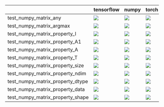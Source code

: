 |                                  | tensorflow                                                                                                                                                                             | numpy                                                                                                                                                                                  | torch                                                                                                                                                                                  | jax                                                                                                                                                                                    |
|:---------------------------------|:---------------------------------------------------------------------------------------------------------------------------------------------------------------------------------------|:---------------------------------------------------------------------------------------------------------------------------------------------------------------------------------------|:---------------------------------------------------------------------------------------------------------------------------------------------------------------------------------------|:---------------------------------------------------------------------------------------------------------------------------------------------------------------------------------------|
| test_numpy_matrix_any            | <a href="https://github.com/unifyai/ivy/actions/runs/3928315228/jobs/6715812431" rel="noopener noreferrer" target="_blank"><img src=https://img.shields.io/badge/-success-success></a> | <a href="https://github.com/unifyai/ivy/actions/runs/3869751652/jobs/6596099367" rel="noopener noreferrer" target="_blank"><img src=https://img.shields.io/badge/-success-success></a> | <a href="https://github.com/unifyai/ivy/actions/runs/3814866654/jobs/6489472920" rel="noopener noreferrer" target="_blank"><img src=https://img.shields.io/badge/-success-success></a> | <a href="https://github.com/unifyai/ivy/actions/runs/3928287007/jobs/6715743575" rel="noopener noreferrer" target="_blank"><img src=https://img.shields.io/badge/-success-success></a> |
| test_numpy_matrix_argmax         | <a href="null" rel="noopener noreferrer" target="_blank"><img src=https://img.shields.io/badge/-failure-red></a>                                                                       | <a href="https://github.com/unifyai/ivy/actions/runs/3909424754/jobs/6680501266" rel="noopener noreferrer" target="_blank"><img src=https://img.shields.io/badge/-failure-red></a>     | <a href="https://github.com/unifyai/ivy/actions/runs/3909424754/jobs/6680497449" rel="noopener noreferrer" target="_blank"><img src=https://img.shields.io/badge/-failure-red></a>     | <a href="https://github.com/unifyai/ivy/actions/runs/3928315228/jobs/6715812431" rel="noopener noreferrer" target="_blank"><img src=https://img.shields.io/badge/-success-success></a> |
| test_numpy_matrix_property_I     | <a href="https://github.com/unifyai/ivy/actions/runs/3928287007/jobs/6715743575" rel="noopener noreferrer" target="_blank"><img src=https://img.shields.io/badge/-success-success></a> | <a href="https://github.com/unifyai/ivy/actions/runs/3866444461/jobs/6590571865" rel="noopener noreferrer" target="_blank"><img src=https://img.shields.io/badge/-success-success></a> | <a href="https://github.com/unifyai/ivy/actions/runs/3836402654/jobs/6530532002" rel="noopener noreferrer" target="_blank"><img src=https://img.shields.io/badge/-success-success></a> | <a href="https://github.com/unifyai/ivy/actions/runs/3859623174/jobs/6579328589" rel="noopener noreferrer" target="_blank"><img src=https://img.shields.io/badge/-success-success></a> |
| test_numpy_matrix_property_A1    | <a href="https://github.com/unifyai/ivy/actions/runs/3928287007/jobs/6715743575" rel="noopener noreferrer" target="_blank"><img src=https://img.shields.io/badge/-success-success></a> | <a href="https://github.com/unifyai/ivy/actions/runs/3849780256/jobs/6559175848" rel="noopener noreferrer" target="_blank"><img src=https://img.shields.io/badge/-success-success></a> | <a href="https://github.com/unifyai/ivy/actions/runs/3928315228/jobs/6715812431" rel="noopener noreferrer" target="_blank"><img src=https://img.shields.io/badge/-success-success></a> | <a href="https://github.com/unifyai/ivy/actions/runs/3872053259/jobs/6600460285" rel="noopener noreferrer" target="_blank"><img src=https://img.shields.io/badge/-success-success></a> |
| test_numpy_matrix_property_A     | <a href="https://github.com/unifyai/ivy/actions/runs/3871055481/jobs/6598494206" rel="noopener noreferrer" target="_blank"><img src=https://img.shields.io/badge/-failure-red></a>     | <a href="https://github.com/unifyai/ivy/actions/runs/3870274071/jobs/6597072064" rel="noopener noreferrer" target="_blank"><img src=https://img.shields.io/badge/-failure-red></a>     | <a href="https://github.com/unifyai/ivy/actions/runs/3928315228/jobs/6715812431" rel="noopener noreferrer" target="_blank"><img src=https://img.shields.io/badge/-success-success></a> | <a href="https://github.com/unifyai/ivy/actions/runs/3928315228/jobs/6715812431" rel="noopener noreferrer" target="_blank"><img src=https://img.shields.io/badge/-failure-red></a>     |
| test_numpy_matrix_property_T     | <a href="https://github.com/unifyai/ivy/actions/runs/3868627622/jobs/6594194334" rel="noopener noreferrer" target="_blank"><img src=https://img.shields.io/badge/-success-success></a> | <a href="https://github.com/unifyai/ivy/actions/runs/3870058621/jobs/6596671897" rel="noopener noreferrer" target="_blank"><img src=https://img.shields.io/badge/-success-success></a> | <a href="https://github.com/unifyai/ivy/actions/runs/3870274071/jobs/6597072064" rel="noopener noreferrer" target="_blank"><img src=https://img.shields.io/badge/-success-success></a> | <a href="https://github.com/unifyai/ivy/actions/runs/3868627622/jobs/6594194334" rel="noopener noreferrer" target="_blank"><img src=https://img.shields.io/badge/-success-success></a> |
| test_numpy_matrix_property_size  | <a href="https://github.com/unifyai/ivy/actions/runs/3858660206/jobs/6577425783" rel="noopener noreferrer" target="_blank"><img src=https://img.shields.io/badge/-success-success></a> | <a href="https://github.com/unifyai/ivy/actions/runs/3928287007/jobs/6715743575" rel="noopener noreferrer" target="_blank"><img src=https://img.shields.io/badge/-success-success></a> | <a href="https://github.com/unifyai/ivy/actions/runs/3928287007/jobs/6715743575" rel="noopener noreferrer" target="_blank"><img src=https://img.shields.io/badge/-success-success></a> | <a href="https://github.com/unifyai/ivy/actions/runs/3928315228/jobs/6715812431" rel="noopener noreferrer" target="_blank"><img src=https://img.shields.io/badge/-success-success></a> |
| test_numpy_matrix_property_ndim  | <a href="https://github.com/unifyai/ivy/actions/runs/3928287007/jobs/6715743575" rel="noopener noreferrer" target="_blank"><img src=https://img.shields.io/badge/-success-success></a> | <a href="https://github.com/unifyai/ivy/actions/runs/3861879866/jobs/6583107975" rel="noopener noreferrer" target="_blank"><img src=https://img.shields.io/badge/-success-success></a> | <a href="https://github.com/unifyai/ivy/actions/runs/3873864829/jobs/6604387697" rel="noopener noreferrer" target="_blank"><img src=https://img.shields.io/badge/-success-success></a> | <a href="https://github.com/unifyai/ivy/actions/runs/3867987452/jobs/6593138264" rel="noopener noreferrer" target="_blank"><img src=https://img.shields.io/badge/-success-success></a> |
| test_numpy_matrix_property_dtype | <a href="https://github.com/unifyai/ivy/actions/runs/3928315228/jobs/6715812431" rel="noopener noreferrer" target="_blank"><img src=https://img.shields.io/badge/-success-success></a> | <a href="https://github.com/unifyai/ivy/actions/runs/3862545082/jobs/6584180124" rel="noopener noreferrer" target="_blank"><img src=https://img.shields.io/badge/-success-success></a> | <a href="https://github.com/unifyai/ivy/actions/runs/3928315228/jobs/6715812431" rel="noopener noreferrer" target="_blank"><img src=https://img.shields.io/badge/-success-success></a> | <a href="https://github.com/unifyai/ivy/actions/runs/3864404459/jobs/6587161901" rel="noopener noreferrer" target="_blank"><img src=https://img.shields.io/badge/-success-success></a> |
| test_numpy_matrix_property_data  | <a href="https://github.com/unifyai/ivy/actions/runs/3861681654/jobs/6582798905" rel="noopener noreferrer" target="_blank"><img src=https://img.shields.io/badge/-success-success></a> | <a href="https://github.com/unifyai/ivy/actions/runs/3928315228/jobs/6715812431" rel="noopener noreferrer" target="_blank"><img src=https://img.shields.io/badge/-success-success></a> | <a href="https://github.com/unifyai/ivy/actions/runs/3928287007/jobs/6715743575" rel="noopener noreferrer" target="_blank"><img src=https://img.shields.io/badge/-success-success></a> | <a href="https://github.com/unifyai/ivy/actions/runs/3928315228/jobs/6715812431" rel="noopener noreferrer" target="_blank"><img src=https://img.shields.io/badge/-success-success></a> |
| test_numpy_matrix_property_shape | <a href="https://github.com/unifyai/ivy/actions/runs/3928287007/jobs/6715743575" rel="noopener noreferrer" target="_blank"><img src=https://img.shields.io/badge/-success-success></a> | <a href="https://github.com/unifyai/ivy/actions/runs/3858999212/jobs/6578117540" rel="noopener noreferrer" target="_blank"><img src=https://img.shields.io/badge/-success-success></a> | <a href="https://github.com/unifyai/ivy/actions/runs/3873864829/jobs/6604387697" rel="noopener noreferrer" target="_blank"><img src=https://img.shields.io/badge/-success-success></a> | <a href="https://github.com/unifyai/ivy/actions/runs/3928287007/jobs/6715743575" rel="noopener noreferrer" target="_blank"><img src=https://img.shields.io/badge/-success-success></a> |